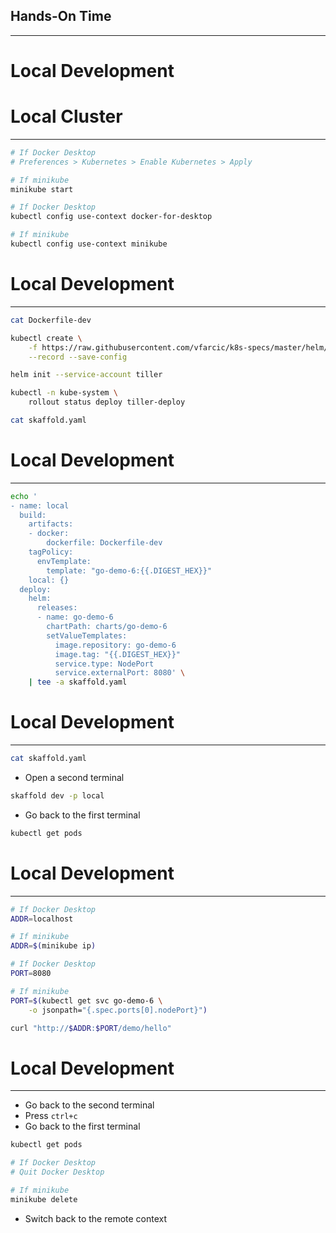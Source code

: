 ## Hands-On Time

---

# Local Development


# Local Cluster

---

```bash
# If Docker Desktop
# Preferences > Kubernetes > Enable Kubernetes > Apply

# If minikube
minikube start

# If Docker Desktop
kubectl config use-context docker-for-desktop

# If minikube
kubectl config use-context minikube
```


# Local Development

---

```bash
cat Dockerfile-dev

kubectl create \
    -f https://raw.githubusercontent.com/vfarcic/k8s-specs/master/helm/tiller-rbac.yml \
    --record --save-config

helm init --service-account tiller

kubectl -n kube-system \
    rollout status deploy tiller-deploy

cat skaffold.yaml
```


# Local Development

---

```bash
echo '
- name: local
  build:
    artifacts:
    - docker:
        dockerfile: Dockerfile-dev
    tagPolicy:
      envTemplate:
        template: "go-demo-6:{{.DIGEST_HEX}}"
    local: {}
  deploy:
    helm:
      releases:
      - name: go-demo-6
        chartPath: charts/go-demo-6
        setValueTemplates:
          image.repository: go-demo-6
          image.tag: "{{.DIGEST_HEX}}"
          service.type: NodePort
          service.externalPort: 8080' \
    | tee -a skaffold.yaml
```


# Local Development

---

```bash
cat skaffold.yaml
```

* Open a second terminal

```bash
skaffold dev -p local
```

* Go back to the first terminal

```bash
kubectl get pods
```


# Local Development

---

```bash
# If Docker Desktop
ADDR=localhost

# If minikube
ADDR=$(minikube ip)

# If Docker Desktop
PORT=8080

# If minikube
PORT=$(kubectl get svc go-demo-6 \
    -o jsonpath="{.spec.ports[0].nodePort}")

curl "http://$ADDR:$PORT/demo/hello"
```


# Local Development

---

* Go back to the second terminal
* Press `ctrl+c`
* Go back to the first terminal

```bash
kubectl get pods

# If Docker Desktop
# Quit Docker Desktop

# If minikube
minikube delete
```

* Switch back to the remote context
